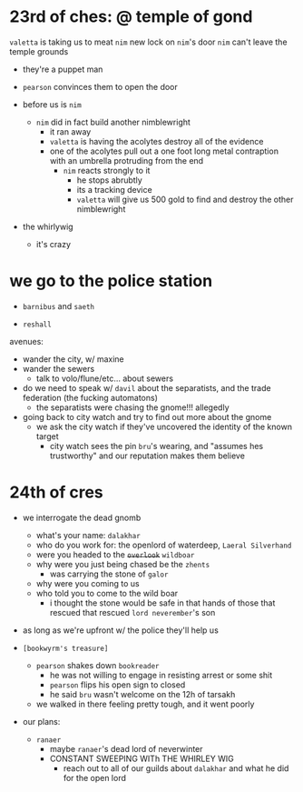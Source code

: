 # 23rd of ches: @ temple of gond
`valetta` is taking us to meat `nim`
new lock on `nim`'s door
`nim` can't leave the temple grounds
- they're a puppet man
- `pearson` convinces them to open the door
- before us is `nim`
    - `nim` did in fact build another nimblewright
        - it ran away
        - `valetta` is having the acolytes destroy all of the evidence
        - one of the acolytes pull out a one foot long metal contraption with an umbrella protruding from the end
            - `nim` reacts strongly to it
                - he stops abrubtly
                - its a tracking device
                - `valetta` will give us 500 gold to find and destroy the other nimblewright

- the whirlywig
    - it's crazy

# we go to the police station
- `barnibus` and `saeth`

- `reshall`

avenues:
- wander the city, w/ maxine
- wander the sewers
    - talk to volo/flune/etc... about sewers
- do we need to speak w/ `davil` about the separatists, and the trade federation (the fucking automatons)
    - the separatists were chasing the gnome!!! allegedly
- going back to city watch and try to find out more about the gnome
    - we ask the city watch if they've uncovered the identity of the known target
        - city watch sees the pin `bru`'s wearing, and "assumes hes trustworthy" and our reputation makes them believe 

# 24th of cres
- we interrogate the dead gnomb 
    - what's your name: `dalakhar`
    - who do you work for: the openlord of waterdeep, `Laeral Silverhand`
    - were you headed to the ~~`overlook`~~ `wildboar`
    - why were you just being chased be the `zhents`
        - was carrying the stone of `galor`
    - why were you coming to us
    - who told you to come to the wild boar
        - i thought the stone would be safe in that hands of those that rescued that rescued `lord neverember`'s son
- as long as we're upfront w/ the police they'll help us
- `[bookwyrm's treasure]`
    - `pearson` shakes down `bookreader`
        - he was not willing to engage in resisting arrest or some shit
        - `pearson` flips his open sign to closed
        - he said `bru` wasn't welcome on the 12h of tarsakh
    - we walked in there feeling pretty tough, and it went poorly


- our plans:
    - `ranaer`
        - maybe `ranaer`'s dead lord of neverwinter
        - CONSTANT SWEEPING WITh THE WHIRLEY WIG
            - reach out to all of our guilds about `dalakhar` and what he did for the open lord




